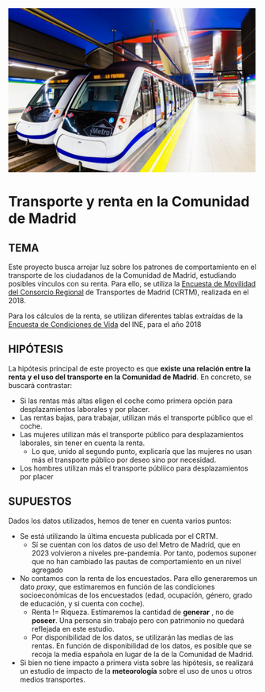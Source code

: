 <img src="./img/metro_madrid.jpg" alt="drawing" width="500"/>

# Transporte y renta en la Comunidad de Madrid

## TEMA
Este proyecto busca arrojar luz sobre los patrones de comportamiento en el transporte de los ciudadanos de la Comunidad de Madrid, estudiando posibles vínculos con su renta. Para ello, se utiliza la [Encuesta de Movilidad del Consorcio Regional](https://datos.comunidad.madrid/dataset/resultados-edm2018) de Transportes de Madrid (CRTM), realizada en el 2018.

Para los cálculos de la renta, se utilizan diferentes tablas extraídas de la [Encuesta de Condiciones de Vida](https://ine.es/dyngs/INEbase/es/operacion.htm?c=Estadistica_C&cid=1254736176807&menu=ultiDatos&idp=1254735976608) del INE, para el año 2018

## HIPÓTESIS
La hipótesis principal de este proyecto es que **existe una relación entre la renta y el uso del transporte en la Comunidad de Madrid**. En concreto, se buscará contrastar:
+ Si las rentas más altas eligen el coche como primera opción para desplazamientos laborales y por placer.
+ Las rentas bajas, para trabajar, utilizan más el transporte público que el coche.
+ Las mujeres utilizan más el transporte público para desplazamientos laborales, sin tener en cuenta la renta.
    + Lo que, unido al segundo punto, explicaría que las mujeres no usan más el transporte público por deseo sino por necesidad.
+ Los hombres utilizan más el transporte públiico para desplazamientos por placer

## SUPUESTOS
Dados los datos utilizados, hemos de tener en cuenta varios puntos:
+ Se está utilizando la última encuesta publicada por el CRTM.
    + Sí se cuentan con los datos de uso del Metro de Madrid, que en 2023 volvieron a niveles pre-pandemia. Por tanto, podemos suponer que no han cambiado las pautas de comportamiento en un nivel agregado
+ No contamos con la renta de los encuestados. Para ello generaremos un dato *proxy*, que estimaremos en función de las condiciones socioeconómicas de los encuestados (edad, ocupación, género, grado de educación, y si cuenta con coche).
    + Renta != Riqueza. Estimaremos la cantidad de **generar** , no de **poseer**. Una persona sin trabajo pero con patrimonio no quedará reflejada en este estudio.
    + Por disponibilidad de los datos, se utilizarán las medias de las rentas. En función de disponibilidad de los datos, es posible que se recoja la media española en lugar de la de la Comunidad de Madrid.
+ Si bien no tiene impacto a primera vista sobre las hipótesis, se realizará un estudio de impacto de la **meteorología** sobre el uso de unos u otros medios transportes.